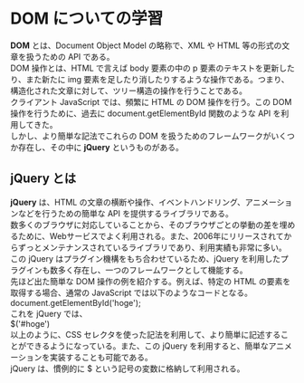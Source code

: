 # DOM についての学習
**DOM** とは、Document Object Model の略称で、XML や HTML 等の形式の文章を扱うための API である。  
DOM 操作とは、HTML で言えば body 要素の中の p 要素のテキストを更新したり、また新たに img 要素を足したり消したりするような操作である。つまり、構造化された文章に対して、ツリー構造の操作を行うことである。  
クライアント JavaScript では、頻繁に HTML の DOM 操作を行う。この DOM 操作を行うために、過去に document.getElementById 関数のような API を利用してきた。  
しかし、より簡単な記法でこれらの DOM を扱うためのフレームワークがいくつか存在し、その中に **jQuery** というものがある。

## jQuery とは
**jQuery** は、HTML の文章の横断や操作、イベントハンドリング、アニメーションなどを行うための簡単な API を提供するライブラリである。  
数多くのブラウザに対応していることから、そのブラウザごとの挙動の差を埋めるために、Webサービスでよく利用される。また、2006年にリリースされてからずっとメンテナンスされているライブラリであり、利用実績も非常に多い。  
この jQuery はプラグイン機構をもち合わせているため、jQuery を利用したプラグインも数多く存在し、一つのフレームワークとして機能する。  
先ほど出た簡単な DOM 操作の例を紹介する。例えば、特定の HTML の要素を取得する場合、通常の JavaScript では以下のようなコードとなる。  
document.getElementById('hoge');  
これを jQuery では、  
$('#hoge')  
以上のように、CSS セレクタを使った記法を利用して、より簡単に記述することができるようになっている。また、この jQuery を利用すると、簡単なアニメーションを実装することも可能である。  
jQuery は、慣例的に $ という記号の変数に格納して利用される。
